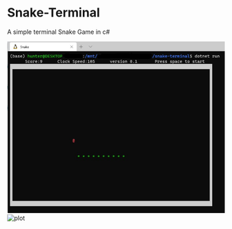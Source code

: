 # Snake-Terminal
A simple terminal Snake Game in c#

![plot](Screenshot_snake_0.1.jpg)
![plot](Screenshot_snake_0.1_g.png)
